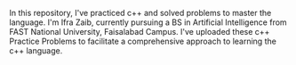 In this repository, I've practiced c++ and solved problems to master the language. I'm Ifra Zaib, currently pursuing a BS in Artificial Intelligence from FAST National University, Faisalabad Campus. I've uploaded these c++ Practice Problems to facilitate a comprehensive approach to learning the c++ language.
